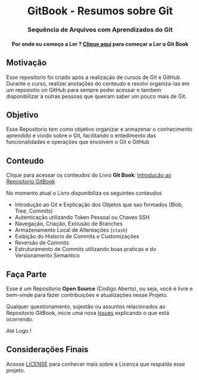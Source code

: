 <h1 align="center">GitBook - Resumos sobre Git</h1>
<h3 align="center">Sequência de Arquivos com Aprendizados do Git</h3>

<h4 align="center">Por onde eu começo a Ler ? <a href="book/struct/00.1_Introducao.md">Clique aqui</a> para começar a Ler o <b>Git Book</b></h4>

## Motivação

Esse repositorio foi criado após a realização de cursos de Git e GitHub. Durante o curso, realizei anotações do conteudo e resolvi organiza-las em um reposiotio on GitHub para sempre poder acessar e tambem disponibilizar à outras pessoas que queiram saber um pouco mais de Git.

## Objetivo

Esse Repositorio tem como objetivo organizar e armazenar o conhecimento aprendido e vivido sobre o Git, facilitando o entedimento das funcionalidades e operações que envolvem o Git e GitHub

## Conteudo

Clique para acessar os conteudos do Livro **Git Book**: [Introdução ao Repositorio GitBook](book/struct/00.1_Introducao.md)

No momento atual o Livro disponibiliza os seguintes conteudos
  - Introdução ao Git e Explicação dos Objetos que sao formados (Blob, Tree, Commits)
  - Autenticação utilizando Token Pessoal ou Chaves SSH
  - Navegação, Criação, Exclusão de Branches
  - Armazenamento Local de Altereações (``stash``)
  - Exibição do Historio de Commits e Customizações
  - Reversão de Commits
  - Estruturamento de Commits utilizando boas praticas e do Versionamento Semantico

## Faça Parte

Esse é um Repositorio **Open Source** (Codigo Aberto), ou seja, você é livre e bem-vinde para fazer contribuições e atualizações nesse Projeto.

Qualquer questionamento, sujestão ou assuntos relacionados ao Repositorio GitBook, inicie uma nova [Issues](https://github.com/GuilhermePalma/GitBook/issues/new) explicando o que está ocorrendo.

Até Logo !

## Considerações Finais

Acesse [LICENSE](LICENSE) para conhecer mais sobre a Licença que respalda esse projeto.
